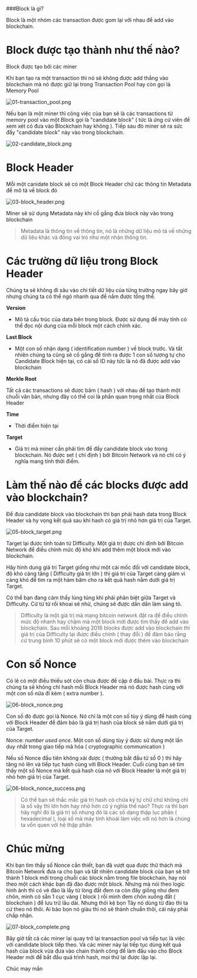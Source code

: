 
###Block là gì?

Block là một nhóm các transaction được gom lại với nhau để add vào blockchain.

# Block được tạo thành như thế nào?

Block được tạo bởi các miner

Khi bạn tạo ra một transaction thì nó sẽ không được add thẳng vào blockchain mà nó được giữ lại trong Transaction Pool hay còn gọi là Memory Pool

![01-transaction_pool.png](images/01-transaction_pool.png)

Nếu bạn là một miner thì công việc của bạn sẽ là các transactions từ memory pool vào một Block gọi là "candidate block" ( tức là ứng cử viên để xem xét có đưa vào Blockchain hay không ). Tiếp sau đó miner sẽ ra sức đẩy "candidate block" này vào trong blockchain.

![02-candidate_block.png](images/02-candidate_block.png)

# Block Header

Mỗi một canidate block sẽ có một Block Header chứ các thông tin Metadata để mô tả về block đó

![03-block_header.png](images/03-block_header.png)

Miner sẽ sử dụng Metadata này khi cố gắng đưa block này vào trong blockchain

> Metadata là thông tin về thông tin, nó là những dữ liệu mô tả về những dữ liêu khác và đóng vai trò như một nhãn thông tin.

# Các trường dữ liệu trong Block Header

Chúng ta sẽ không đi sâu vào chi tiết dữ liệu của từng trường ngay bây giờ nhưng chúng ta có thể ngó nhanh qua để nắm được tổng thể.

**Version**

* Mô tả cấu trúc của data bên trong block. Được sử dụng để máy tính có thể đọc nội dung của mỗi block một cách chính xác.

**Last Block**

* Một con số nhận dạng ( identification number ) về block trước.  Và tất nhiên chúng ta cũng sẽ cố gắng để tính ra được 1 con số tương tự cho Candidate Block hiện tại, có cái số ID này tức là nó đã được add vào blockchain

**Merkle Root**

Tất cả các transactions sẽ được băm ( hash ) với nhau để tạo thành một chuỗi văn bản, nhưng đây có thể coi là phần quan trọng nhất của Block Header

**Time**

* Thời điểm hiện tại

**Target**

* Giá trị mà miner cần phải tìm để đẩy candidate block vào trong blockchain. Nó được set ( chỉ định ) bởi Bitcoin Network và nó chỉ có ý nghĩa mang tính thời điểm.

# Làm thế nào để các blocks được add vào blockchain?

Để đưa candidate block vào blockchain thì bạn phải hash data trong Block Header và hy vọng kết quả sau khi hash có giá trị nhỏ hơn giá trị của Target.

![05-block_target.png](images/05-block_target.png)

Target lại được tính toán từ Difficulty. Một giá trị được chỉ định bởi Bitcoin Network để điều chỉnh mức độ khó khi add thêm một block mới vào blockchain.

Hãy hình dung giá trị Target giống như một cái mốc đối với candidate block,  độ khó càng tăng ( Difficulty giá trị lớn ) thì giá trị của Target càng giảm vì càng khó để tìm ra một hàm băm cho ra kết quả hash nằm dưới giá trị Target.

Có thể bạn đang cảm thấy lúng túng khi phải phân biệt giữa Target và Difficulty. Cứ từ từ rồi khoai sẽ nhừ, chúng sẽ được dần dần làm sáng tỏ.

> Difficulty là một giá trị mà mạng bitcoin network đặt ra để điều chỉnh mức độ nhanh hay chậm mà một block mới được tìm thấy để add vào blockchain. Sau mỗi khoảng 2016 blocks được add vào blockchain thì giá trị của Difficulty lại được điều chỉnh ( thay đổi ) để đảm bảo rằng cứ trung bình 10 phút sẽ có một block mới được thêm  vào blockchain

# Con số Nonce

Có lẽ có một điều thiếu sót còn chưa được đề cập ở đầu bài. Thực ra thì chúng ta sẽ không chỉ hash mỗi Block Header mà nó được hash cùng với một con số nữa đi kèm ( extra number ).

![06-block_nonce.png]({{site.baseurl}}/docs/bitcoin/images/06-block_nonce.png)

Con số đó được gọi là Nonce. Nó chỉ là một con số tùy ý dùng để hash cùng với Block Header để đảm bảo là giá trị hash của block sẽ nằm dưới giá trị của Target.

Nonce: *number used once*. Một con số dùng tùy ý được sử dụng một lần duy nhất trong giao tiếp mã hóa ( cryptographic communication )

Nếu số Nonce đầu tiên không xài được ( thường bắt đầu từ số 0 ) thì hãy tăng nó lên và tiếp tục hash cùng với Block Header. Cuối cùng bạn sẽ tìm thấy một số Nonce mà kết quả hash của nó với Block Header là một giá trị nhỏ hơn giá trị của Target.

![06-block_nonce_success.png](images/06-block_nonce_success.png)

> Có thể bạn sẽ thắc mắc giá trị hash có chứa ký tự chữ chứ không chỉ là số vậy thì lớn hơn hay nhỏ hơn có ý nghĩa thế nào?  Thực ra thì bạn hãy nghĩ đó là giá trị số nhưng đó là các số dạng thập lục phân ( hexadecimal ), loại số mà máy tính khoái làm việc với nó hơn là chúng ta vốn quen với hệ thập phân

# Chúc mừng

Khi bạn tìm thấy số Nonce cần thiết, bạn đã vượt qua được thử thách mà Bitcoin Network đưa ra cho bạn và tất nhiên candidate block của bạn sẽ trở thành 1 block mới trong chuỗi các block nằm trong file blockchain, hay nói theo một cách khác bạn đã đào được một block. Nhưng mà nói theo logic hình ảnh thì có vẻ đào là lấy từ lòng đất đem ra còn đây giống như đem chôn, mình có sẵn 1 cục vàng ( block ) rồi mình đem chôn xuống đất ( blockchain ) để lưu trữ lâu dài. Nhưng thôi kệ bọn Tây nó dùng từ đào thì ta cứ theo nó thôi. Ai bảo bọn nó giàu thì nó sẽ thành chuẩn thôi, cái này phải chấp nhận.

![07-block_complete.png](images/07-block_complete.png)

Bây giờ tất cả các miner lại quay trở lại transaction pool và tiếp tục là việc với candidate block tiếp theo. Và các miner này lại tiếp tục dùng kết quả hash của block vừa đưa vào chain thành công để làm đầu vào cho Block Header mới để bắt đầu quá trình hash, mọi thứ lại được lặp lại.

Chúc may mắn
